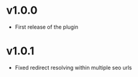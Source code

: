 # v1.0.0
- First release of the plugin
# v1.0.1
- Fixed redirect resolving within multiple seo urls

